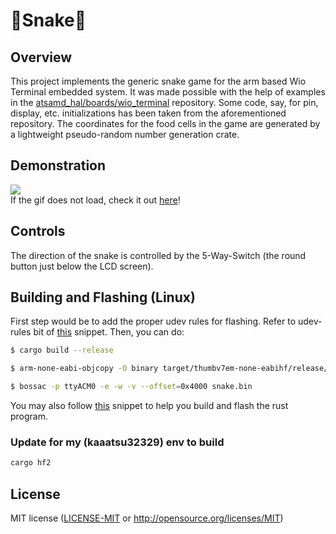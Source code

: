 # 🐍**Snake**🐍

## Overview

This project implements the generic snake game for the arm based Wio Terminal embedded system. It
was made possible with the help of examples in the
[atsamd_hal/boards/wio_terminal](https://github.com/atsamd-rs/atsamd/tree/master/boards/wio_terminal)
repository. Some code, say, for pin, display, etc. initializations has been taken from the aforementioned repository. The coordinates for the food cells in the game are
generated by a lightweight pseudo-random number generation crate.

## Demonstration

![](https://github.com/StaticESC/wio-terminal-snake/blob/master/blob/snake.gif)
<br> If the gif does not load, check it out [here](https://github.com/StaticESC/wio-terminal-snake/blob/master/blob/snake.gif)!

## Controls

The direction of the snake is controlled by the 5-Way-Switch (the round button just below the LCD screen).

## Building and Flashing (Linux)

First step would be to add the proper udev rules for flashing. Refer to udev-rules bit of [this](https://github.com/atsamd-rs/atsamd#getting-code-onto-the-device-with-bootloaders-bossac)
snippet. Then, you can do:

```bash
$ cargo build --release
```

```bash
$ arm-none-eabi-objcopy -O binary target/thumbv7em-none-eabihf/release/snake snake.bin
```

```bash
$ bossac -p ttyACM0 -e -w -v --offset=0x4000 snake.bin
```

You may also follow [this](https://github.com/atsamd-rs/atsamd#getting-code-onto-the-device-with-bootloaders-bossac)
snippet to help you build and flash the rust program.

### Update for my (kaaatsu32329) env to build

```bash
cargo hf2
```

## License

MIT license ([LICENSE-MIT](LICENSE-MIT) or http://opensource.org/licenses/MIT)

